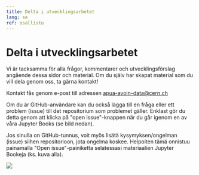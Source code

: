```yaml
---
title: Delta i utvecklingsarbetet
lang: se
ref: osallistu
---
```


# Delta i utvecklingsarbetet

Vi är tacksamma för alla frågor, kommentarer och utvecklingsförslag angående dessa sidor och material.
Om du själv har skapat material som du vill dela genom oss, ta gärna kontakt!

Kontakt fås genom e-post till adressen [apua-avoin-data@cern.ch](mailto:apua-avoin-data@cern.ch)

Om du är GitHub-användare kan du också lägga till en fråga eller ett problem (issue) till det repositorium som problemet gäller.
Enklast gör du detta genom att klicka på "open issue"-knappen när du går igenom en av våra Jupyter Books (se bild nedan).

Jos sinulla on GitHub-tunnus, voit myös lisätä kysymyksen/ongelman (issue) siihen repositorioon, jota ongelma koskee.
Helpoiten tämä onnistuu painamalla "Open issue"-painiketta selatessasi materiaalien Jupyter Bookeja (ks. kuva alla).

![](/assets/img/open-issue.png)
